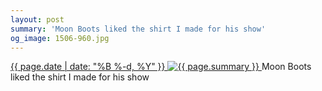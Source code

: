 ```yaml
---
layout: post
summary: 'Moon Boots liked the shirt I made for his show'
og_image: 1506-960.jpg
---
```


<p>
 <time>
  <a href="/1506">
   {{ page.date | date: "%B %-d, %Y" }}
  </a>
 </time>
 <a href="/1506">
  <img alt="{{ page.summary }}" data-taken="10/26/2021" sizes="(min-width: 700px) 50vw, calc(100vw - 2rem)" src="{{ site.assets_url }}/1506-480.jpg" srcset="{{ site.assets_url }}/1506-240.jpg 240w, {{ site.assets_url }}/1506-480.jpg 480w, {{ site.assets_url }}/1506-720.jpg 720w, {{ site.assets_url }}/1506-960.jpg 960w"/>
 </a>
 <span>
  Moon Boots liked the shirt I made for his show
 </span>
</p>
